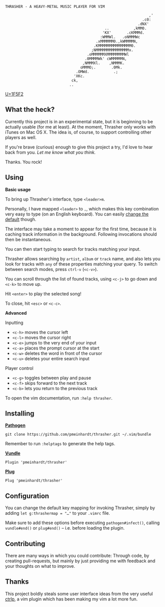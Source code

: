 ```
THRASHER - A HEAVY-METAL MUSIC PLAYER FOR VIM

                                                                 ,'
                                                              .c0:
                                                            .dNX'
                                             ..           ,kMM0.
                                            'KX'       .cKMMMd.
                                           :WMMWl.   .oNMMMWc
                                         .xMMMMMM0.,kWMMMMN,
                                        .KMMMMMMMMMMMMMMM0.
                                       ;NMMMMMMMMMMMMMMMx.
                                     .oMMMMMMXMMMMMMMMWl
                                    .0MMMMWk' cWMMMMMN,
                                   ,NMMMXl.    ,NMMMK.
                                  oMMMO;.       .0Mk.
                                .OMWd.           .;
                               'XKc.
                              ck,
                             ..
```

[U+1F5F2](http://unicode-table.com/en/1F5F2/)

## What the heck?

Currently this project is in an experimental state,
but it is beginning to be actually usable (for me at least).
At the moment, Thrasher only works with iTunes on Mac OS X.
The idea is, of course, to support controlling other players as well.

If you're brave (curious) enough to give this project a try,
I'd love to hear back from you. *Let me know what you think.*

Thanks. You rock!

## Using

**Basic usage**

To bring up Thrasher's interface, type `<leader>m`.

Personally, I have mapped `<leader>` to `,`, which makes this key combination
very easy to type (on an English keyboard).  You can easily
[change the default](#configuration) though.

The interface may take a moment to appear for the first time,
because it is caching track information in the background.
Following invocations should then be instantaneous.

You can then start typing to search for tracks matching your input.

Thrasher allows searching by `artist`, `album` or `track` name, and also
lets you look for tracks with `any` of these properties matching your query.
To switch between search modes, press `ctrl-v` (`<c-v>`).

You can scroll through the list of found tracks, using `<c-j>` to go down and
`<c-k>` to move up.

Hit `<enter>` to play the selected song!

To close, hit `<esc>` or `<c-c>`.

**Advanced**

Inputting

- `<c-h>` moves the cursor left
- `<c-l>` moves the cursor right
- `<c-e>` jumps to the very end of your input
- `<c-a>` places the prompt cursor at the start
- `<c-w>` deletes the word in front of the cursor
- `<c-u>` deletes your entire search input

Player control

- `<c-g>` toggles between play and pause
- `<c-f>` skips forward to the next track
- `<c-b>` lets you return to the previous track

To open the vim documentation, run `:help thrasher`.

## Installing

**[Pathogen](https://github.com/tpope/vim-pathogen)**

`git clone https://github.com/pmeinhardt/thrasher.git ~/.vim/bundle`

Remember to run `:helptags` to generate the help tags.

**[Vundle](https://github.com/VundleVim/Vundle.vim)**

`Plugin 'pmeinhardt/thrasher'`

**[Plug](https://github.com/junegunn/vim-plug)**

`Plug 'pmeinhardt/thrasher'`

## Configuration

You can change the default key mapping for invoking Thrasher,
simply by adding `let g:thrashermap = "…"` to your `.vimrc` file.

Make sure to add these options before executing `pathogen#infect()`,
calling `vundle#end()` or `plug#end()` – i.e. before loading the plugin.

## Contributing

There are many ways in which you could contribute: Through code, by creating
pull-requests, but mainly by just providing me with feedback and
your thoughts on what to improve.

## Thanks

This project boldly steals some user interface ideas from the very useful
[ctrlp](https://github.com/ctrlpvim/ctrlp.vim),
a vim plugin which has been making my vim a lot more fun.
